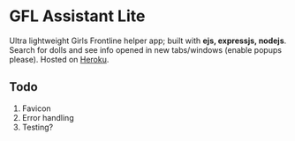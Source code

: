 # GFL Assistant Lite

Ultra lightweight Girls Frontline helper app; built with **ejs, expressjs, nodejs**.
Search for dolls and see info opened in new tabs/windows (enable popups please).
Hosted on [Heroku](https://gfl-lite.herokuapp.com).

## Todo

1. Favicon
2. Error handling
3. Testing?
